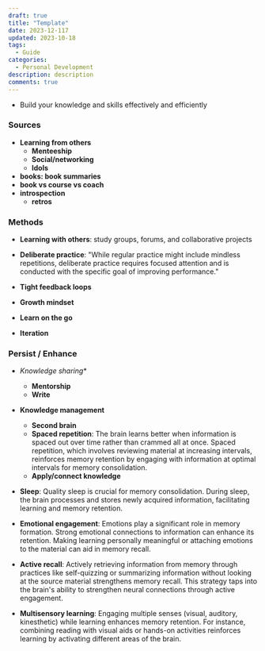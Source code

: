 ```yaml
---
draft: true
title: "Template"
date: 2023-12-117
updated: 2023-10-18
tags: 
  - Guide
categories:
  - Personal Development
description: description
comments: true
---
```


<!-- <figure markdown>
  ![](){: loading=lazy}
  <figcaption>Image by <a href="https://www.freepik.com/">Freepik</a></figcaption>
</figure> -->

- Build your knowledge and skills effectively and efficiently

<!--more-->

### Sources

- **Learning from others**
  - **Menteeship**
  - **Social/networking**
  - **Idols**
- **books: book summaries**
- **book vs course vs coach**
- **introspection**
  - **retros**


### Methods

- **Learning with others**: study groups, forums, and collaborative projects
- **Deliberate practice**: "While regular practice might include mindless repetitions, deliberate practice requires focused attention and is conducted with the specific goal of improving performance."
- **Tight feedback loops**

- **Growth mindset**

- **Learn on the go**
- **Iteration**

### Persist / Enhance

- *Knowledge sharing**
  - **Mentorship**
  - **Write**

- **Knowledge management**
  - **Second brain**
  - **Spaced repetition**: The brain learns better when information is spaced out over time rather than crammed all at once. Spaced repetition, which involves reviewing material at increasing intervals, reinforces memory retention by engaging with information at optimal intervals for memory consolidation.
  - **Apply/connect knowledge**

- **Sleep**: Quality sleep is crucial for memory consolidation. During sleep, the brain processes and stores newly acquired information, facilitating learning and memory retention.
- **Emotional engagement**: Emotions play a significant role in memory formation. Strong emotional connections to information can enhance its retention. Making learning personally meaningful or attaching emotions to the material can aid in memory recall.
- **Active recall**: Actively retrieving information from memory through practices like self-quizzing or summarizing information without looking at the source material strengthens memory recall. This strategy taps into the brain's ability to strengthen neural connections through active engagement.
- **Multisensory learning**: Engaging multiple senses (visual, auditory, kinesthetic) while learning enhances memory retention. For instance, combining reading with visual aids or hands-on activities reinforces learning by activating different areas of the brain.